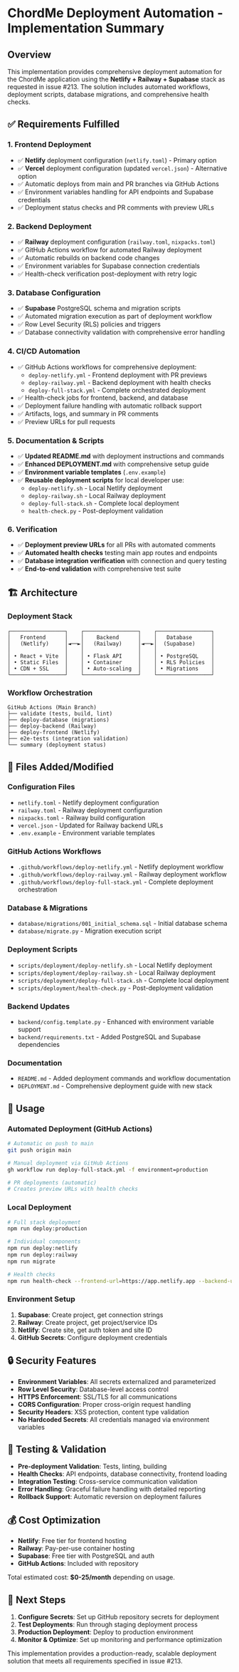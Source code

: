 # ChordMe Deployment Automation - Implementation Summary

## Overview

This implementation provides comprehensive deployment automation for the ChordMe application using the **Netlify + Railway + Supabase** stack as requested in issue #213. The solution includes automated workflows, deployment scripts, database migrations, and comprehensive health checks.

## ✅ Requirements Fulfilled

### 1. Frontend Deployment
- ✅ **Netlify** deployment configuration (`netlify.toml`) - Primary option
- ✅ **Vercel** deployment configuration (updated `vercel.json`) - Alternative option  
- ✅ Automatic deploys from main and PR branches via GitHub Actions
- ✅ Environment variables handling for API endpoints and Supabase credentials
- ✅ Deployment status checks and PR comments with preview URLs

### 2. Backend Deployment
- ✅ **Railway** deployment configuration (`railway.toml`, `nixpacks.toml`)
- ✅ GitHub Actions workflow for automated Railway deployment
- ✅ Automatic rebuilds on backend code changes
- ✅ Environment variables for Supabase connection credentials
- ✅ Health-check verification post-deployment with retry logic

### 3. Database Configuration
- ✅ **Supabase** PostgreSQL schema and migration scripts
- ✅ Automated migration execution as part of deployment workflow
- ✅ Row Level Security (RLS) policies and triggers
- ✅ Database connectivity validation with comprehensive error handling

### 4. CI/CD Automation
- ✅ GitHub Actions workflows for comprehensive deployment:
  - `deploy-netlify.yml` - Frontend deployment with PR previews
  - `deploy-railway.yml` - Backend deployment with health checks
  - `deploy-full-stack.yml` - Complete orchestrated deployment
- ✅ Health-check jobs for frontend, backend, and database
- ✅ Deployment failure handling with automatic rollback support
- ✅ Artifacts, logs, and summary in PR comments
- ✅ Preview URLs for pull requests

### 5. Documentation & Scripts
- ✅ **Updated README.md** with deployment instructions and commands
- ✅ **Enhanced DEPLOYMENT.md** with comprehensive setup guide
- ✅ **Environment variable templates** (`.env.example`)
- ✅ **Reusable deployment scripts** for local developer use:
  - `deploy-netlify.sh` - Local Netlify deployment
  - `deploy-railway.sh` - Local Railway deployment
  - `deploy-full-stack.sh` - Complete local deployment
  - `health-check.py` - Post-deployment validation

### 6. Verification
- ✅ **Deployment preview URLs** for all PRs with automated comments
- ✅ **Automated health checks** testing main app routes and endpoints
- ✅ **Database integration verification** with connection and query testing
- ✅ **End-to-end validation** with comprehensive test suite

## 🏗️ Architecture

### Deployment Stack
```
┌─────────────────┐    ┌─────────────────┐    ┌─────────────────┐
│   Frontend      │    │    Backend      │    │   Database      │
│   (Netlify)     │◄──►│   (Railway)     │◄──►│  (Supabase)     │
│                 │    │                 │    │                 │
│ • React + Vite  │    │ • Flask API     │    │ • PostgreSQL    │
│ • Static Files  │    │ • Container     │    │ • RLS Policies  │
│ • CDN + SSL     │    │ • Auto-scaling  │    │ • Migrations    │
└─────────────────┘    └─────────────────┘    └─────────────────┘
```

### Workflow Orchestration
```
GitHub Actions (Main Branch)
├── validate (tests, build, lint)
├── deploy-database (migrations)
├── deploy-backend (Railway)
├── deploy-frontend (Netlify)
├── e2e-tests (integration validation)
└── summary (deployment status)
```

## 📁 Files Added/Modified

### Configuration Files
- `netlify.toml` - Netlify deployment configuration
- `railway.toml` - Railway deployment configuration  
- `nixpacks.toml` - Railway build configuration
- `vercel.json` - Updated for Railway backend URLs
- `.env.example` - Environment variable templates

### GitHub Actions Workflows
- `.github/workflows/deploy-netlify.yml` - Netlify deployment workflow
- `.github/workflows/deploy-railway.yml` - Railway deployment workflow
- `.github/workflows/deploy-full-stack.yml` - Complete deployment orchestration

### Database & Migrations
- `database/migrations/001_initial_schema.sql` - Initial database schema
- `database/migrate.py` - Migration execution script

### Deployment Scripts
- `scripts/deployment/deploy-netlify.sh` - Local Netlify deployment
- `scripts/deployment/deploy-railway.sh` - Local Railway deployment
- `scripts/deployment/deploy-full-stack.sh` - Complete local deployment
- `scripts/deployment/health-check.py` - Post-deployment validation

### Backend Updates
- `backend/config.template.py` - Enhanced with environment variable support
- `backend/requirements.txt` - Added PostgreSQL and Supabase dependencies

### Documentation
- `README.md` - Added deployment commands and workflow documentation
- `DEPLOYMENT.md` - Comprehensive deployment guide with new stack

## 🚀 Usage

### Automated Deployment (GitHub Actions)
```bash
# Automatic on push to main
git push origin main

# Manual deployment via GitHub Actions
gh workflow run deploy-full-stack.yml -f environment=production

# PR deployments (automatic)
# Creates preview URLs with health checks
```

### Local Deployment
```bash
# Full stack deployment
npm run deploy:production

# Individual components
npm run deploy:netlify
npm run deploy:railway
npm run migrate

# Health checks
npm run health-check --frontend-url=https://app.netlify.app --backend-url=https://api.railway.app
```

### Environment Setup
1. **Supabase**: Create project, get connection strings
2. **Railway**: Create project, get project/service IDs  
3. **Netlify**: Create site, get auth token and site ID
4. **GitHub Secrets**: Configure deployment credentials

## 🔒 Security Features

- **Environment Variables**: All secrets externalized and parameterized
- **Row Level Security**: Database-level access control
- **HTTPS Enforcement**: SSL/TLS for all communications
- **CORS Configuration**: Proper cross-origin request handling
- **Security Headers**: XSS protection, content type validation
- **No Hardcoded Secrets**: All credentials managed via environment variables

## 🧪 Testing & Validation

- **Pre-deployment Validation**: Tests, linting, building
- **Health Checks**: API endpoints, database connectivity, frontend loading
- **Integration Testing**: Cross-service communication validation
- **Error Handling**: Graceful failure handling with detailed reporting
- **Rollback Support**: Automatic reversion on deployment failures

## 💰 Cost Optimization

- **Netlify**: Free tier for frontend hosting
- **Railway**: Pay-per-use container hosting
- **Supabase**: Free tier with PostgreSQL and auth
- **GitHub Actions**: Included with repository

Total estimated cost: **$0-25/month** depending on usage.

## 🎯 Next Steps

1. **Configure Secrets**: Set up GitHub repository secrets for deployment
2. **Test Deployments**: Run through staging deployment process
3. **Production Deployment**: Deploy to production environment
4. **Monitor & Optimize**: Set up monitoring and performance optimization

This implementation provides a production-ready, scalable deployment solution that meets all requirements specified in issue #213.